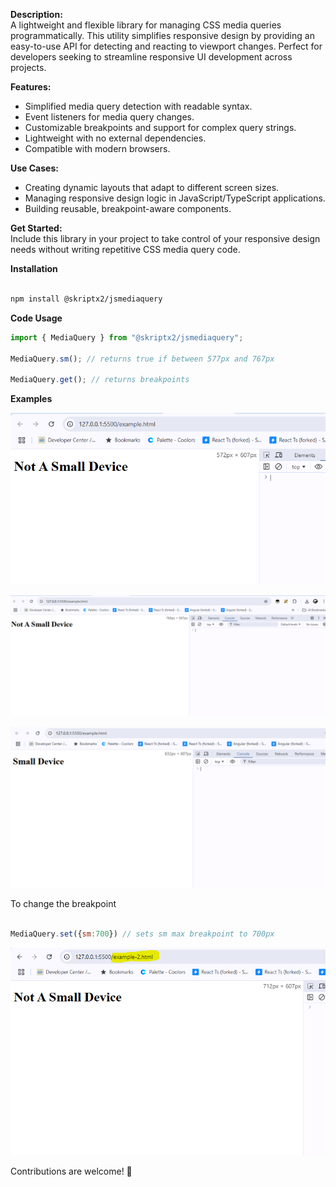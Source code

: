 **Description:**  
A lightweight and flexible library for managing CSS media queries programmatically. This utility simplifies responsive design by providing an easy-to-use API for detecting and reacting to viewport changes. Perfect for developers seeking to streamline responsive UI development across projects.

**Features:**  
- Simplified media query detection with readable syntax.  
- Event listeners for media query changes.  
- Customizable breakpoints and support for complex query strings.  
- Lightweight with no external dependencies.  
- Compatible with modern browsers.  

**Use Cases:**  
- Creating dynamic layouts that adapt to different screen sizes.  
- Managing responsive design logic in JavaScript/TypeScript applications.  
- Building reusable, breakpoint-aware components.  

**Get Started:**  
Include this library in your project to take control of your responsive design needs without writing repetitive CSS media query code.  

**Installation**

```sh

npm install @skriptx2/jsmediaquery

```

**Code Usage**

```js
import { MediaQuery } from "@skriptx2/jsmediaquery";

MediaQuery.sm(); // returns true if between 577px and 767px

MediaQuery.get(); // returns breakpoints

```

**Examples**

![Alt text](https://github.com/skriptxadmin/Media-Query-JS/blob/main/images/less-than-577px.png?raw=true "Less than 577px")

![Alt text](https://github.com/skriptxadmin/Media-Query-JS/blob/main/images/greater-than-767px.png?raw=true "Greater than 767px")

![Alt text](https://github.com/skriptxadmin/Media-Query-JS/blob/main/images/between-577px-and-767px.png?raw=true "Between 577px & 767px")

To change the breakpoint

```js

MediaQuery.set({sm:700}) // sets sm max breakpoint to 700px

```

![Alt text](https://github.com/skriptxadmin/Media-Query-JS/blob/main/images/set-sm-700px.png?raw=true "Changing break point to 700px")


Contributions are welcome! 🎉